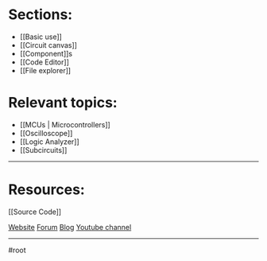 # Sections:
- [[Basic use]]
- [[Circuit canvas]]
- [[Component]]s
- [[Code Editor]]
- [[File explorer]]

# Relevant topics:
- [[MCUs | Microcontrollers]]
- [[Oscilloscope]]
- [[Logic Analyzer]]
- [[Subcircuits]]

---

# Resources:

[[Source Code]]

[Website](https://www.simulide.com/)
[Forum](https://simulide.forumotion.com/)
[Blog](https://www.simulide.com/index.html)
[Youtube channel](https://www.youtube.com/@simulide6736/featured)

---

#root